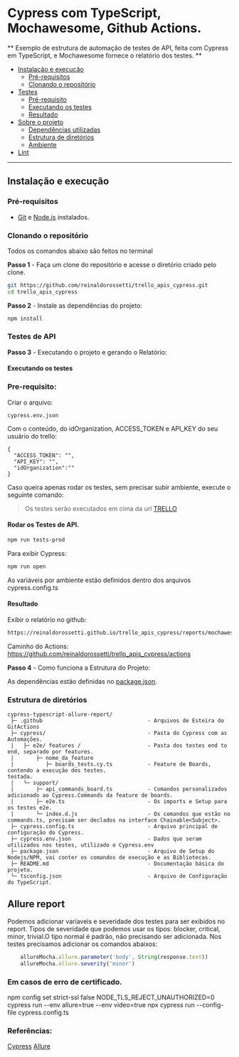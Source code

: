 # Cypress com TypeScript, Mochawesome, Github Actions.

** Exemplo de estrutura de automação de testes de API, feita com Cypress em TypeScript, e Mochawesome fornece o relatório dos testes. **

- [Instalação e execução](#instalação-e-execução)
  - [Pré-requisitos](#pré-requisitos)
  - [Clonando o repositório](#clonando-o-repositório)
- [Testes](#testes-de-api)
  - [Pré-requisito](#pré-requisito)
  - [Executando os testes](#executando-os-testes)
  - [Resultado](#resultado)
- [Sobre o projeto](#sobre-o-projeto)
  - [Dependências utilizadas](#dependências-utilizadas)
  - [Estrutura de diretórios](#estrutura-de-diretórios)
  - [Ambiente](#ambiente)
- [Lint](#lint)

---

## Instalação e execução

### Pré-requisitos

- [Git](https://git-scm.com/download/) e [Node.js](https://nodejs.org/en/download/) instalados.

### Clonando o repositório

Todos os comandos abaixo são feitos no terminal

**Passo 1** - Faça um clone do repositório e acesse o diretório criado pelo clone.

```sh
git https://github.com/reinaldorossetti/trello_apis_cypress.git
cd trello_apis_cypress
```

**Passo 2** - Instale as dependências do projeto:

```sh
npm install
```
### Testes de API

**Passo 3** - Executando o projeto e gerando o Relatório:

#### Executando os testes

### Pre-requisito:
Criar o arquivo:
```
cypress.env.json
```
Com o conteúdo, do idOrganization, ACCESS_TOKEN e API_KEY do seu usuário do trello:
````
{
  "ACCESS_TOKEN": "",
  "API_KEY": "",
  "idOrganization":""
}

````

Caso queira apenas rodar os testes, sem precisar subir ambiente, execute o seguinte comando:

> Os testes serão executados em cima da url [TRELLO](https://api.trello.com/)

#### Rodar os Testes de API.
```sh
npm run tests-prod
```
Para exibir Cypress:
```sh
npm run open
```

As variáveis por ambiente estão definidos dentro dos arquivos cypress.config.ts

#### Resultado

Exibir o relatório no github:
```sh
https://reinaldorossetti.github.io/trello_apis_cypress/reports/mochawesome.html
```
Caminho do Actions:
https://github.com/reinaldorossetti/trello_apis_cypress/actions

**Passo 4** - Como funciona a Estrutura do Projeto:

As dependências estão definidas no [package.json](./package.json).

### Estrutura de diretórios

```
cypress-typescript-allure-report/  
 ├─ .github                                 - Arquivos de Esteira do GitActions
 ├─ cypress/                                - Pasta do Cypress com as Automações.
 |   ├─ e2e/ features /                     - Pasta dos testes end to end, separado por features.
 |       ├─ nome_da_feature
 |          ├─ boards_tests.cy.ts           - Feature de Boards, contendo a execução dos testes.
testada.
 |   └─ support/  
 |       ├─ api_commands_board.ts           - Comandos personalizados adicionado ao Cypress.Commands da feature de boards.
 |       ├─ e2e.ts                          - Os imports e Setup para os testes e2e.  
 |       └─ index.d.js                      - Os comandos que estão no commands.ts, precisam ser declados na interface Chainable<Subject>.
 ├─ cypress.config.ts                       - Arquivo principal de configuração do Cypress.
 ├─ cypress.env.json                        - Dados que seram utilizados nos testes, utilizado o Cypress.env
 ├─ package.json                            - Arquivo de Setup do Nodejs/NPM, vai conter os comandos de execução e as Bibliotecas.
 ├─ README.md                               - Documentação básica do projeto.
 └─ tsconfig.json                           - Arquivo de Configuração do TypeScript.
```

## Allure report  
Podemos adicionar variaveis e severidade dos testes para ser exibidos no report.
Tipos de severidade que podemos usar os tipos: blocker, critical, minor, trivial.O tipo normal é padrão, não precisando ser adicionada.
Nos testes precisamos adicionar os comandos abaixos:
````js
    allureMocha.allure.parameter('body', String(response.text))
    allureMocha.allure.severity('minor')
````
### Em casos de erro de certificado.
npm config set strict-ssl false
NODE_TLS_REJECT_UNAUTHORIZED=0 cypress run --env allure=true --env video=true
npx cypress run --config-file cypress.config.ts

### Referências:  
[Cypress](https://www.cypress.io)
[Allure](https://github.com/Shelex/cypress-allure-plugin)  
